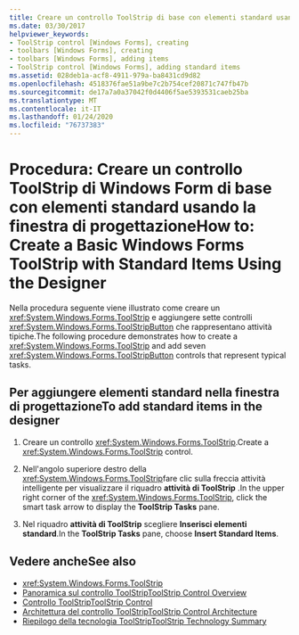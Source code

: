 ```yaml
---
title: Creare un controllo ToolStrip di base con elementi standard usando la finestra di progettazione
ms.date: 03/30/2017
helpviewer_keywords:
- ToolStrip control [Windows Forms], creating
- toolbars [Windows Forms], creating
- toolbars [Windows Forms], adding items
- ToolStrip control [Windows Forms], adding standard items
ms.assetid: 028deb1a-acf8-4911-979a-ba8431cd9d82
ms.openlocfilehash: 4518376fae51a9be7c2b754cef20871c747fb47b
ms.sourcegitcommit: de17a7a0a37042f0d4406f5ae5393531caeb25ba
ms.translationtype: MT
ms.contentlocale: it-IT
ms.lasthandoff: 01/24/2020
ms.locfileid: "76737383"
---
```

# <a name="how-to-create-a-basic-windows-forms-toolstrip-with-standard-items-using-the-designer"></a><span data-ttu-id="e099f-102">Procedura: Creare un controllo ToolStrip di Windows Form di base con elementi standard usando la finestra di progettazione</span><span class="sxs-lookup"><span data-stu-id="e099f-102">How to: Create a Basic Windows Forms ToolStrip with Standard Items Using the Designer</span></span>
<span data-ttu-id="e099f-103">Nella procedura seguente viene illustrato come creare un <xref:System.Windows.Forms.ToolStrip> e aggiungere sette controlli <xref:System.Windows.Forms.ToolStripButton> che rappresentano attività tipiche.</span><span class="sxs-lookup"><span data-stu-id="e099f-103">The following procedure demonstrates how to create a <xref:System.Windows.Forms.ToolStrip> and add seven <xref:System.Windows.Forms.ToolStripButton> controls that represent typical tasks.</span></span>

## <a name="to-add-standard-items-in-the-designer"></a><span data-ttu-id="e099f-104">Per aggiungere elementi standard nella finestra di progettazione</span><span class="sxs-lookup"><span data-stu-id="e099f-104">To add standard items in the designer</span></span>

1. <span data-ttu-id="e099f-105">Creare un controllo <xref:System.Windows.Forms.ToolStrip>.</span><span class="sxs-lookup"><span data-stu-id="e099f-105">Create a <xref:System.Windows.Forms.ToolStrip> control.</span></span>

2. <span data-ttu-id="e099f-106">Nell'angolo superiore destro della <xref:System.Windows.Forms.ToolStrip>fare clic sulla freccia attività intelligente per visualizzare il riquadro **attività di ToolStrip** .</span><span class="sxs-lookup"><span data-stu-id="e099f-106">In the upper right corner of the <xref:System.Windows.Forms.ToolStrip>, click the smart task arrow to display the **ToolStrip Tasks** pane.</span></span>

3. <span data-ttu-id="e099f-107">Nel riquadro **attività di ToolStrip** scegliere **Inserisci elementi standard**.</span><span class="sxs-lookup"><span data-stu-id="e099f-107">In the **ToolStrip Tasks** pane, choose **Insert Standard Items**.</span></span>

## <a name="see-also"></a><span data-ttu-id="e099f-108">Vedere anche</span><span class="sxs-lookup"><span data-stu-id="e099f-108">See also</span></span>

- <xref:System.Windows.Forms.ToolStrip>
- [<span data-ttu-id="e099f-109">Panoramica sul controllo ToolStrip</span><span class="sxs-lookup"><span data-stu-id="e099f-109">ToolStrip Control Overview</span></span>](toolstrip-control-overview-windows-forms.md)
- [<span data-ttu-id="e099f-110">Controllo ToolStrip</span><span class="sxs-lookup"><span data-stu-id="e099f-110">ToolStrip Control</span></span>](toolstrip-control-windows-forms.md)
- [<span data-ttu-id="e099f-111">Architettura del controllo ToolStrip</span><span class="sxs-lookup"><span data-stu-id="e099f-111">ToolStrip Control Architecture</span></span>](toolstrip-control-architecture.md)
- [<span data-ttu-id="e099f-112">Riepilogo della tecnologia ToolStrip</span><span class="sxs-lookup"><span data-stu-id="e099f-112">ToolStrip Technology Summary</span></span>](toolstrip-technology-summary.md)
